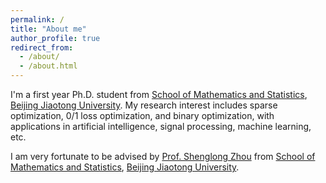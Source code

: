 ```yaml
---
permalink: /
title: "About me"
author_profile: true
redirect_from: 
  - /about/
  - /about.html
---
```


I'm a first year Ph.D. student from [School of Mathematics and Statistics](https://soms.bjtu.edu.cn/), [Beijing Jiaotong University](https://www.bjtu.edu.cn/). My research interest includes sparse optimization, 0/1 loss optimization, and binary optimization, with applications in artificial intelligence, signal processing, machine learning, etc.

I am very fortunate to be advised by [Prof. Shenglong Zhou](https://shenglongzhou.github.io/) from [School of Mathematics and Statistics](https://soms.bjtu.edu.cn/), [Beijing Jiaotong University](https://www.bjtu.edu.cn/).
